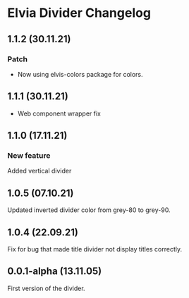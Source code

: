 # Elvia Divider Changelog

## 1.1.2 (30.11.21)

### Patch

- Now using elvis-colors package for colors.

## 1.1.1 (30.11.21)

- Web component wrapper fix

## 1.1.0 (17.11.21)

### New feature

Added vertical divider

## 1.0.5 (07.10.21)

Updated inverted divider color from grey-80 to grey-90.

## 1.0.4 (22.09.21)

Fix for bug that made title divider not display titles correctly.

## 0.0.1-alpha (13.11.05)

First version of the divider.
